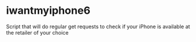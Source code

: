 iwantmyiphone6
==============

Script that will do regular get requests to check if your iPhone is available at the retailer of your choice
